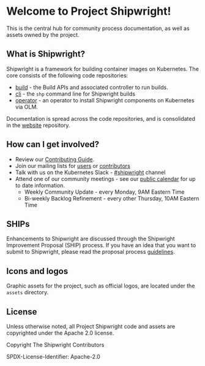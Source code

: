 # Welcome to Project Shipwright!

This is the central hub for community process documentation, as well as assets owned by the project.

## What is Shipwright?

Shipwright is a framework for building container images on Kubernetes.
The core consists of the following code repositories:

* [build](https://github.com/shipwright-io/build) - the Build APIs and associated controller to run builds.
* [cli](https://github.com/shipwright-io/cli) - the `shp` command line for Shipwright builds
* [operator](https://github.com/shipwright-io/operator) - an operator to install Shipwright components on Kubernetes via OLM.

Documentation is spread across the code repositories, and is consolidated in the [website](https://github.com/shipwright-io/website) repository.

## How can I get involved?

* Review our [Contributing Guide](https://github.com/shipwright-io/.github/blob/main/CONTRIBUTING.md).
* Join our mailing lists for [users](https://lists.shipwright.io/archives/list/shipwright-users@lists.shipwright.io/) or [contributors](https://lists.shipwright.io/archives/list/shipwright-dev@lists.shipwright.io/)
* Talk with us on the Kubernetes Slack - [#shipwright](https://kubernetes.slack.com/messages/shipwright) channel
* Attend one of our community meetings - see our [public calendar](https://zoom-lfx.platform.linuxfoundation.org/meetings/shipwright) for up to date information.
  * Weekly Community Update - every Monday, 9AM Eastern Time
  * Bi-weekly Backlog Refinement - every other Thursday, 10AM Eastern Time

## SHIPs

Enhancements to Shipwright are discussed through the Shipwright Improvement Proposal (SHIP) process.
If you have an idea that you want to submit to Shipwright, please read the proposal process [guidelines](/ships/README.md).

## Icons and logos

Graphic assets for the project, such as official logos, are located under the `assets` directory.

## License

Unless otherwise noted, all Project Shipwright code and assets are copyrighted under the Apache 2.0 license.

Copyright The Shipwright Contributors

SPDX-License-Identifier: Apache-2.0

